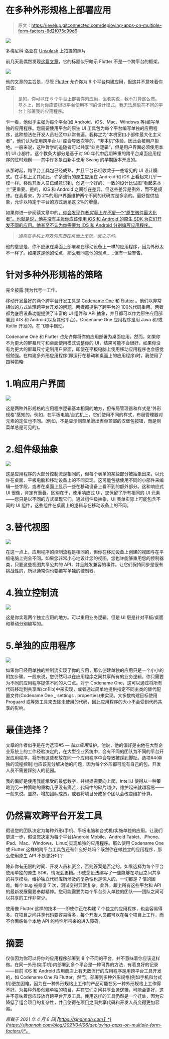 # 在多种外形规格上部署应用

> 原文：<https://levelup.gitconnected.com/deploying-apps-on-multiple-form-factors-8d2f075c99d6>

![](img/572d1a5b01d6335b305acf6fbd5d4f3a.png)

多梅尼科·洛亚在 [Unsplash](https://unsplash.com/s/photos/responsive-design?utm_source=unsplash&utm_medium=referral&utm_content=creditCopyText) 上拍摄的照片

前几天我偶然发现[这篇文章](https://itnext.io/flutter-is-no-longer-a-cross-platform-framework-b53c87b14c39)，它的标题似乎暗示 Flutter 不是一个跨平台的框架。

![](img/de7ee041d0d0cf2c7c588d7360feab1d.png)

他的文章的主旨是，尽管 [Flutter](https://flutter.dev/) 允许你为 6 个平台构建应用，但这并不意味着你应该:

> 是的，你可以在 6 个平台上部署你的应用，但老实说，我不打算这么做。基本上，因为你应该根据平台使用不同的设计模式。我无法想象在不同的平台上部署我的应用程序。

乍一看，他似乎主张为每个平台(如 Android、iOS、Mac、Windows 等)编写单独的应用程序。您需要使用平台的原生 UI 工具包为每个平台编写单独的应用程序，这种想法在开发人员社区中非常普遍。我称之为“本机窗口小部件最大化主义者”，他们认为使用跨平台 UI 库会导致次等的、“非本机”体验，因此会被用户拒绝。一般来说，这种哲学的追随者可以共享“业务逻辑”，但是用户界面必须使用本机 UI 小部件。这个教条大部分是基于对 90 年代中后期笨重的跨平台桌面应用程序的过时观察——其中许多是由新手使用 Swing 的早期版本开发的。

从那时起，跨平台工具包已经成熟，并且平台已经收敛于一些常见的 UI 设计模式。在手机上尤其如此，许多流行的原生应用在 Android 和 iOS 上看起来几乎一模一样。移动开发人员已经意识到，创造一个好的、一致的设计比试图“看起来本土”更重要。是的，iOS 和 Android 之间存在差异，但这些差异是例外，而不是规律。在我看来，为 2%的用户界面维护两个不同的代码库是多余的。最好提供抽象，允许以特定于平台的方式满足这 2%的增量。

如果你进一步阅读文章中的[，你会发现作者*实际上并不是*一个“原生微件最大化者”。也就是说，他并没有主张你应该使用 iOS 和 Android 的原生 SDK 为它们开发不同的应用。他甚至不认为你需要为 iOS 和 Android 分别编写应用程序。](https://itnext.io/flutter-is-no-longer-a-cross-platform-framework-b53c87b14c39)

> *通常在手机上有效的东西在桌面上无效，反之亦然。*

他的意思是，你不应该在桌面上部署和在移动设备上一样的应用程序，因为外形太不一样了。如果这是他的论点，那么我同意他的观点……但有一些警告。

# 针对多种外形规格的策略

完全披露:我为代号一工作。

移动开发最好的两个跨平台开发工具是 [Codename One](https://www.codenameone.com) 和 [Flutter](https://flutter.dev/) 。他们以非常相似的方式处理跨平台开发的问题。两者都提供了跨平台的 100%代码重用。两者都为底层设备功能提供了丰富的 UI 组件和 API 抽象，并且都可以作为原生应用部署到 iOS 和 Android(以及其他平台)。Codename One 应用程序是用 Java 和/或 Kotlin 开发的。在飞镖中飘动。

Codename One 和 Flutter *也*允许你将你的应用部署为桌面应用。然而，如果你不为更大的屏幕尺寸和桌面使用模式调整你的 UI，结果可能不会很好。如果你没有为更大的屏幕尺寸定制用户界面，即使在平板电脑上使用移动应用程序也会感觉很勉强。在构建多外形应用程序(即运行在移动和桌面上的应用程序)时，我使用了四种策略:

# 1.响应用户界面

![](img/a12634289802200d7349e4c9b3d592d3.png)

这是两种外形规格的应用程序逻辑基本相同的地方，但布局管理器和样式是“外形规格”感知的。例如，在平板电脑/台式机上，它们使用不同的样式，布局管理器对元素的定位也不同。(例如，不是显示侧菜单滑出表单顶部的汉堡包按钮，而是侧菜单总是可见的)。

# 2.组件级抽象

![](img/17cac3d50d56596d0b98e82fb04fbcc6.png)

这是应用程序的大部分控制流是相同的，但每个表单的某些部分被抽象出来，以允许在桌面、平板电脑和移动设备上的不同实现。这可能包括使用不同的小部件来编辑一些字段，或者在桌面上显示一些在移动设备上看不到的额外部分。这和响应式 UI 很像，肯定有重叠。区别在于，使用响应式 UI，您保留了所有相同的 UI 元素——您只是以不同的方式呈现它们。通过组件级抽象，UI 表单实际上可能包含不同的 UI 组件，这些组件在桌面上的逻辑与在移动设备上的不同。

# 3.替代视图

![](img/5c5d70480db536776689feb6255d87cc.png)

在这一点上，应用程序的控制流程是相同的，但你在移动设备上创建的视图与在平板电脑上完全不同。如果您非常小心地设计您的视图，您也许能够重用您的控制器类，只要这些视图共享公共的 API，并且触发兼容的事件。让它们保持同步是很有挑战性的，所以通常你也要编写单独的控制器。

# 4.独立控制流

![](img/f69118a172431003d03609285591c41e.png)

这是你实现两个独立应用的地方。可以重用业务逻辑，但是 UI 层是针对平板/桌面和移动分别编写的。

# 5.单独的应用程序

![](img/8b66ff0b8399c563fb60144b634f20a9.png)

如果你已经用单独的控制流实现了你的应用，那么创建单独的应用只是一个小小的附加步骤。一般来说，您仍然可以在应用程序之间共享所有的业务逻辑。你只需要为不同的应用程序提供不同的入口点。对于 Codename One，这可以通过将所有代码移动到共享库(cn1lib)中来实现，或者通过简单地提供指定不同主类的替代配置文件(Codename One _ settings . properties)来实现。大多数构建目标使用 Proguard 或等效工具来去除未使用的代码，因此应用程序的大小不会受到代码共享的影响。

# 最佳选择？

文章的作者似乎是在为选项#5 — *独立应用*辩护。他说，他的偏好是由他在大型企业系统上的工作经验决定的，在大型企业系统中，会有不同的团队为不同的平台开发应用程序，将所有这些都放在同一个应用程序中会导致被踩到脚趾。选项#4(单独的流程控制)也应该充分解决他的问题，因为每个外形都可能有自己的包，开发人员不需要踩别人的花园。

我的偏好是使用我能承受的最低数字，并根据需要向上爬。IntelliJ 使得从一种策略到另一种策略的重构几乎没有痛苦，代码中的碎片越少，维护起来就越容易——一般来说。显然，增加团队成员，或者将项目分成多个团队会改变维护计算。

# 仍然喜欢跨平台开发工具

假设您的团队决定为每种外形(手机、平板电脑和台式机)实施单独的应用。让我们更进一步，假设您决定为每个平台(Android Mobile、Android Tablet、iPhone、iPad、Mac、Windows、Linux)实现单独的应用程序。那么使用 Codename One 或 Flutter 这样的跨平台工具包还有什么好处吗？既然你在做独立的应用程序，那么使用原生 API 不是更好吗？

除非你有无限的时间、开发人员和资金，否则答案是否定的。如果选择为每个平台使用单独的原生 SDK，情况会更糟。即使您设法编写了一些能够在项目之间共享的共享模块，维护独立代码库所涉及的复杂性也是惊人的。一切都是 7 倍的困难。每个 bug 被修复 7 次，测试变得异常复杂。此外，跟上所有这些平台和 API 的最新发展需要奉献精神。您可能需要为每个平台引入单独的团队——团队之间可以共享的工作非常少。

使用像 Flutter 这样的技术——即使你正在构建 7 个独立的应用程序，也会容易得多。在项目之间共享代码要容易得多，每个开发人员都可以在每个项目上工作，而不会面临每个本地 API 的特性所带来的进入障碍。

# 摘要

仅仅因为你可以将你的应用程序部署到 8 个不同的平台，并不意味着你应该这样做。在同一外形(如手机)内部署到多个平台是一种可靠的方法，有着良好的记录——目前 iOS 和 Android 应用商店上有无数流行的应用程序是用跨平台工具开发的，如 Codename One 和 Flutter。然而，部署到多种外形规格(例如手机和台式机)更加困难，因为在一种外形规格上工作的产品可能在另一种外形规格上工作得不好。为每种外形创建单独的项目，并在它们之间共享业务逻辑，可能会更好。这并不意味着您应该放弃跨平台开发工具。使用这样的工具仍然是一个好处，因为它降低了组合项目的复杂性，并且使得在项目之间共享代码和开发人员变得更加容易。

*原载于 2021 年 4 月 6 日*[*【https://sjhannah.com】*](https://sjhannah.com/blog/2021/04/06/deploying-apps-on-multiple-form-factors/)*。*